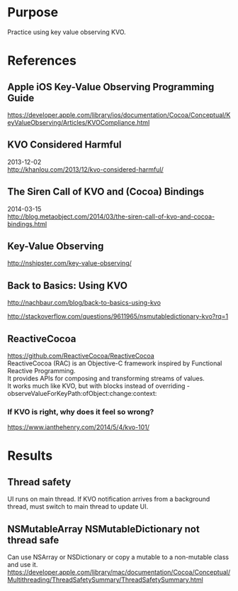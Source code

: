 # Purpose
Practice using key value observing KVO.

# References

## Apple iOS Key-Value Observing Programming Guide
https://developer.apple.com/library/ios/documentation/Cocoa/Conceptual/KeyValueObserving/Articles/KVOCompliance.html

## KVO Considered Harmful
2013-12-02  
http://khanlou.com/2013/12/kvo-considered-harmful/

## The Siren Call of KVO and (Cocoa) Bindings
2014-03-15  
http://blog.metaobject.com/2014/03/the-siren-call-of-kvo-and-cocoa-bindings.html

## Key-Value Observing
http://nshipster.com/key-value-observing/

## Back to Basics: Using KVO
http://nachbaur.com/blog/back-to-basics-using-kvo

http://stackoverflow.com/questions/9611965/nsmutabledictionary-kvo?rq=1

## ReactiveCocoa
https://github.com/ReactiveCocoa/ReactiveCocoa  
ReactiveCocoa (RAC) is an Objective-C framework inspired by Functional Reactive Programming.  
It provides APIs for composing and transforming streams of values.  
It works much like KVO, but with blocks instead of overriding
    -observeValueForKeyPath:ofObject:change:context:  

### If KVO is right, why does it feel so wrong?
https://www.ianthehenry.com/2014/5/4/kvo-101/

# Results

## Thread safety
UI runs on main thread.
If KVO notification arrives from a background thread, must switch to main thread to update UI.

## NSMutableArray NSMutableDictionary not thread safe
Can use NSArray or NSDictionary or copy a mutable to a non-mutable class and use it.
https://developer.apple.com/library/mac/documentation/Cocoa/Conceptual/Multithreading/ThreadSafetySummary/ThreadSafetySummary.html

